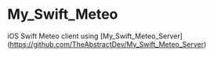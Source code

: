 # My_Swift_Meteo
iOS Swift Meteo client using [My_Swift_Meteo_Server] (https://github.com/TheAbstractDev/My_Swift_Meteo_Server)
